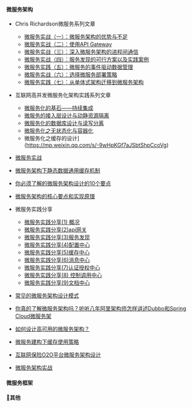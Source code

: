 #### 微服务架构

* Chris Richardson微服务系列文章
  * [微服务实战（一）：微服务架构的优势与不足](https://www.cnblogs.com/kluan/p/5981438.html)
  * [微服务实战（二）：使用API Gateway](https://www.cnblogs.com/kluan/p/5989954.html)
  * [微服务实战（三）：深入微服务架构的进程间通信](https://www.cnblogs.com/kluan/p/5989955.html)
  * [微服务实战（四）：服务发现的可行方案以及实践案例](https://www.cnblogs.com/kluan/p/5989960.html)
  * [微服务实践（五）：微服务的事件驱动数据管理](https://www.cnblogs.com/kluan/p/5989963.html)
  * [微服务实战（六）：选择微服务部署策略](https://www.cnblogs.com/kluan/p/5989965.html)
  * [微服务实践（七）：从单体式架构迁移到微服务架构](https://www.cnblogs.com/kluan/p/5989968.html)

* 互联网高并发微服务化架构实践系列文章
  * [微服务化的基石——持续集成](http://mp.weixin.qq.com/s?__biz=MzI1NzYzODk4OQ==&mid=2247484778&idx=1&sn=f3a29677d7030370fdd9b8931a0449d0&chksm=ea151248dd629b5e1439bc4fa84411cdb5444d0bf0e8c09267a868fcb18f78602482dea51107&scene=21#wechat_redirect)
  * [微服务的接入层设计与动静资源隔离](http://mp.weixin.qq.com/s?__biz=MzI1NzYzODk4OQ==&mid=2247484791&idx=1&sn=4cb4fb04b481c3aee8a882934c8d925f&chksm=ea151255dd629b43c6383d912234ae0d53fad34e354fdf985a6461aa2774deaf313a234d64fb&scene=21#wechat_redirect)
  * [微服务化的数据库设计与读写分离](http://mp.weixin.qq.com/s?__biz=MzI1NzYzODk4OQ==&mid=2247484821&idx=1&sn=1d73b718ddb6bcbdd28a7fa98d7dcda0&chksm=ea1512b7dd629ba12412b22a213f281638b2e21161938fbb82c176a2b8a869753afa46a841f6&scene=21#wechat_redirect)
  * [微服务化之无状态化与容器化](http://mp.weixin.qq.com/s?__biz=MzI1NzYzODk4OQ==&mid=2247484852&idx=1&sn=bf08e717f6d0b4dde432109753c00f36&chksm=ea151296dd629b80fbf9d623b7fa7c8c063b9bfab74913ca3e7e7eb3daf0bfa331e7125678de&scene=21#wechat_redirect)
  * 微服务化之缓存的设计](https://mp.weixin.qq.com/s/-9wHpKGf7aJSbtShpCcoVg)

* [微服务实战](https://www.cnblogs.com/crazylqy/p/7954297.html)
* [微服务架构下静态数据通用缓存机制](http://www.cnblogs.com/bossma/p/9858847.html)

* [你必须了解的微服务架构设计的10个要点](http://developer.51cto.com/art/201807/579943.htm)

* [微服务架构的核心要点和实现原理](https://www.cnblogs.com/softidea/p/7389225.html)

* 微服务实践分享
  * [微服务实践分享(1) 概况](https://www.cnblogs.com/davidwang456/p/9248502.html)
  * [微服务实践分享(2)api网关](https://www.cnblogs.com/davidwang456/p/9250402.html)
  * [微服务实践分享(3)服务发现](https://www.cnblogs.com/davidwang456/p/9250493.html)
  * [微服务实践分享(4)配置中心](https://www.cnblogs.com/davidwang456/p/9254973.html)
  * [微服务实践分享(5)缓存中心](http://www.cnblogs.com/davidwang456/p/9254938.html)
  * [微服务实践分享(6)消息中心](https://www.cnblogs.com/davidwang456/p/9260372.html)
  * [微服务实践分享(7)认证授权中心](https://www.cnblogs.com/davidwang456/p/9260518.html)
  * [微服务实践分享(8) 控制调用中心](https://www.cnblogs.com/davidwang456/p/9264919.html)
  * [微服务实践分享(9)文档中心](https://www.cnblogs.com/davidwang456/p/9285104.html)

* [常见的微服务架构设计模式](https://www.sohu.com/a/244216676_481409)

* [你真的了解微服务架构吗？听听八年阿里架构师怎样讲述Dubbo和Spring Cloud微服务架](https://dumi1997.iteye.com/blog/2423663)

* [如何设计高可用的微服务架构？](https://36kr.com/p/5093162.html)

* [微服务建构下缓存使用策略](https://blog.csdn.net/weixin_37186559/article/details/80463531)

* [互联网保险O2O平台微服务架构设计](https://www.cnblogs.com/Leo_wl/p/5049722.html)

* [微服务架构实战](http://book.51cto.com/art/201811/587587.htm)

#### 微服务框架

#### 其他